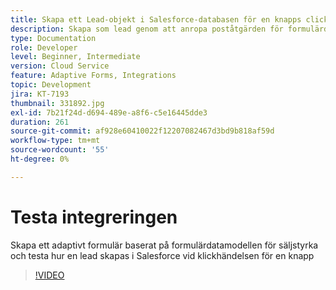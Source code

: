 ```yaml
---
title: Skapa ett Lead-objekt i Salesforce-databasen för en knapps click-händelse
description: Skapa som lead genom att anropa poståtgärden för formulärdatamodellen
type: Documentation
role: Developer
level: Beginner, Intermediate
version: Cloud Service
feature: Adaptive Forms, Integrations
topic: Development
jira: KT-7193
thumbnail: 331892.jpg
exl-id: 7b21f24d-d694-489e-a8f6-c5e16445dde3
duration: 261
source-git-commit: af928e60410022f12207082467d3bd9b818af59d
workflow-type: tm+mt
source-wordcount: '55'
ht-degree: 0%

---
```


# Testa integreringen

Skapa ett adaptivt formulär baserat på formulärdatamodellen för säljstyrka och testa hur en lead skapas i Salesforce vid klickhändelsen för en knapp

>[!VIDEO](https://video.tv.adobe.com/v/331892?quality=12&learn=on)
